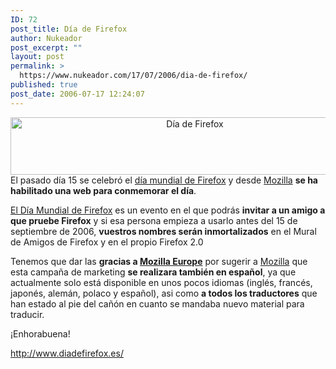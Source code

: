 ```yaml
---
ID: 72
post_title: Día de Firefox
author: Nukeador
post_excerpt: ""
layout: post
permalink: >
  https://www.nukeador.com/17/07/2006/dia-de-firefox/
published: true
post_date: 2006-07-17 12:24:07
---
```

<div style="text-align: center"><img width="574" height="92" alt="Día de Firefox" title="Día de Firefox" src="http://www.worldfirefoxday.com/es/images/newtitle-es.png" /></div>
El pasado día 15 se celebró el <a title="Día Mundial de Firefox" href="http://www.diadefirefox.es/">día mundial de Firefox</a> y desde <a title="Mozilla" href="http://www.mozilla.org">Mozilla</a> <strong>se ha habilitado una web para conmemorar el día</strong>.

<a title="Día de Firefox" href="http://www.diadefirefox.es/">El Día Mundial de Firefox</a> es un evento en el que podrás <strong>invitar a un amigo a que pruebe Firefox</strong> y si esa persona empieza a usarlo antes del 15 de septiembre de 2006, <strong>vuestros nombres serán inmortalizados</strong> en el Mural de Amigos de Firefox y en el propio Firefox 2.0

Tenemos que dar las <strong>gracias a <a title="Mozilla Europe" href="http://www.mozilla-europe.org">Mozilla Europe</a></strong> por sugerir a <a title="Mozilla" href="http://www.mozilla.org">Mozilla</a> que esta campaña de marketing <strong>se realizara también en español</strong>, ya que actualmente solo está disponible en unos pocos idiomas (inglés, francés, japonés, alemán, polaco y español), asi como <strong>a todos los traductores</strong> que han estado al pie del cañón en cuanto se mandaba nuevo material para traducir.

¡Enhorabuena!

<a title="Día Mundial de Firefox" href="http://www.diadefirefox.es/">http://www.diadefirefox.es/ </a>